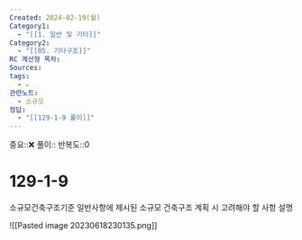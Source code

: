 ```yaml
---
Created: 2024-02-19(월)
Category1:
  - "[[1. 일반 및 기타]]"
Category2:
  - "[[05. 기타구조]]"
RC 계산형 목차: 
Sources: 
tags:
  - ✏️
관련노트:
  - 소규모
정답:
  - "[[129-1-9 풀이]]"
---
```

중요::❌
풀이::
반복도::0
#  129-1-9


소규모건축구조기준 일반사항에 제시된 소규모 건축구조 계획 시 고려해야 할 사항 설명

![[Pasted image 20230618230135.png]]